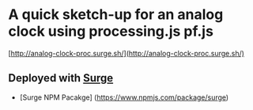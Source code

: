 A quick sketch-up for an analog clock using processing.js pf.js
===============================================================
[http://analog-clock-proc.surge.sh/](http://analog-clock-proc.surge.sh/)

## Deployed with [Surge](https://surge.sh/)
* [Surge NPM Pacakge] (https://www.npmjs.com/package/surge)
